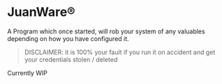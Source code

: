 # JuanWare®
A Program which once started, will rob your system of any valuables depending on how you have configured it.

> DISCLAIMER: it is 100% your fault if you run it on accident and get your credentials stolen / deleted

Currently WIP
